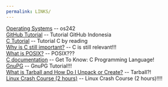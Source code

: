 ```yaml
---
permalink: LINKS/
---
```



[Operating Systems](https://os.vlsm.org/ "os242")   -- os242  
[GitHub Tutorial](https://www.youtube.com/watch?v=lTMZxWMjXQU&list=PLFIM0718LjIVknj6sgsSceMqlq242-jNf "Tutorial GitHub Indonesia")  -- Tutorial GitHub Indonesia  
[C Tutorial](https://www.w3schools.com/c/)  -- Tutorial C by reading  
[Why is C still important?](https://www.youtube.com/watch?v=ikEUuttGDOI&pp=ygUnd2h5IGlzIGMgcHJvZ3JhbW1pbmcgbGFuZ3VhZ2UgaW1wb3J0YW50)  -- C is still relevant!!!  
[What is POSIX?](https://www.youtube.com/watch?v=U0GbJtnfqSM&pp=ygUNd2hhdCBpcyBwb3NpeA%3D%3D) -- POSIX???  
[C documentation](https://devdocs.io/c-algorithms/) -- Get To Know: C Programming Language!  
[GnuPG](https://www.gnupg.org/gph/en/manual/c14.html) -- GnuPG Tutorial!!!  
[What is Tarball and How Do I Unpack or Create?](https://computing.help.inf.ed.ac.uk/FAQ/whats-tarball-or-how-do-i-unpack-or-create-tgz-or-targz-file) -- Tarball?!  
[Linux Crash Course (2 hours)](https://www.youtube.com/watch?v=6WatcfENsOU&pp=ygUSbGludXggY3Jhc2ggY291cnNl) -- Linux Crash Course (2 hours)!!!!  
